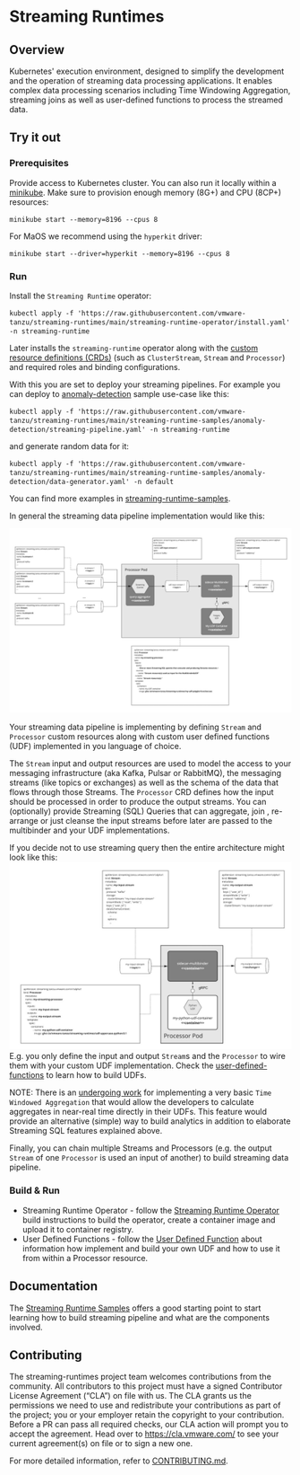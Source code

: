 # Streaming Runtimes

## Overview

Kubernetes' execution environment, designed to simplify the development and the operation of streaming data processing applications.
It enables complex data processing scenarios including Time Windowing Aggregation, streaming joins as well as user-defined functions to process the streamed data.

## Try it out

### Prerequisites

Provide access to Kubernetes cluster. 
You can also run it locally within a [minikube](https://kubernetes.io/docs/tasks/tools/#installation).
Make sure to provision enough memory (8G+) and CPU (8CP+) resources:    
```shell
minikube start --memory=8196 --cpus 8
```
For MaOS we recommend using the `hyperkit` driver:
```shell
minikube start --driver=hyperkit --memory=8196 --cpus 8
```
### Run

Install the `Streaming Runtime` operator:
```shell
kubectl apply -f 'https://raw.githubusercontent.com/vmware-tanzu/streaming-runtimes/main/streaming-runtime-operator/install.yaml' -n streaming-runtime
```

Later installs the `streaming-runtime` operator along with the [custom resource definitions (CRDs)](./streaming-runtime-operator/crds) (such as `ClusterStream`, `Stream` and `Processor`) and required roles and binding configurations. 

With this you are set to deploy your streaming pipelines. 
For example you can deploy to [anomaly-detection](./streaming-runtime-samples/anomaly-detection) sample use-case like this:

```shell
kubectl apply -f 'https://raw.githubusercontent.com/vmware-tanzu/streaming-runtimes/main/streaming-runtime-samples/anomaly-detection/streaming-pipeline.yaml' -n streaming-runtime
```
and generate random data for it:
```shell
kubectl apply -f 'https://raw.githubusercontent.com/vmware-tanzu/streaming-runtimes/main/streaming-runtime-samples/anomaly-detection/data-generator.yaml' -n default
```

You can find more examples in [streaming-runtime-samples](./streaming-runtime-samples).

In general the streaming data pipeline implementation would like this:

![Streaming Runtime Arch Overview Flow](./streming-runtime-pipeline.jpg)

Your streaming data pipeline is implementing by defining `Stream` and `Processor` custom resources along with custom user defined functions (UDF) implemented in you language of choice. 

The `Stream` input and output resources are used to model the access to your messaging infrastructure (aka Kafka, Pulsar or RabbitMQ), the messaging streams (like topics or exchanges) as well as the schema of the data that flows through those Streams. 
The `Processor` CRD defines how the input should be processed in order to produce the output streams.
You can (optionally) provide Streaming (SQL) Queries that can aggregate, join , re-arrange or just cleanse the input streams before later are passed to the multibinder and your UDF implementations.

If you decide not to use streaming query then the entire architecture might look like this:
![Streaming Runtime No SQL Flow](./user-defined-functions/streaming-runtime-python-udf-pipeline.jpg)
E.g. you only define the input and output `Stream`s and the `Processor` to wire them with your custom UDF implementation. 
Check the [user-defined-functions](./user-defined-functions) to learn how to build UDFs. 

NOTE: There is an [undergoing work](https://github.com/vmware-tanzu/streaming-runtimes/issues/13) for implementing a very basic `Time Windowed Aggregation` 
that would allow the developers to calculate aggregates in near-real time directly in their UDFs. 
This feature would provide an alternative (simple) way to build analytics in addition to elaborate Streaming SQL features explained above. 

Finally, you can chain multiple Streams and Processors (e.g. the output `Stream` of one `Processor` is used an input of another) to build  streaming data pipeline.    


### Build & Run

* Streaming Runtime Operator - follow the [Streaming Runtime Operator](./streaming-runtime-operator#build) build instructions to build the operator, create a container image and upload it to container registry.
* User Defined Functions - follow the [User Defined Function](./user-defined-functions) about information how implement and build your own UDF and how to use it from within a Processor resource. 

## Documentation

The [Streaming Runtime Samples](./streaming-runtime-samples) offers a good starting point to start learning how to build streaming pipeline and what are the components involved.

## Contributing

The streaming-runtimes project team welcomes contributions from the community. All contributors to this project must have a signed Contributor License Agreement (“CLA”) on file with us. The CLA grants us the permissions we need to use and redistribute your contributions as part of the project; you or your employer retain the copyright to your contribution. Before a PR can pass all required checks, our CLA action will prompt you to accept the agreement. Head over to https://cla.vmware.com/ to see your current agreement(s) on file or to sign a new one.
 
For more detailed information, refer to [CONTRIBUTING.md](CONTRIBUTING.md).

